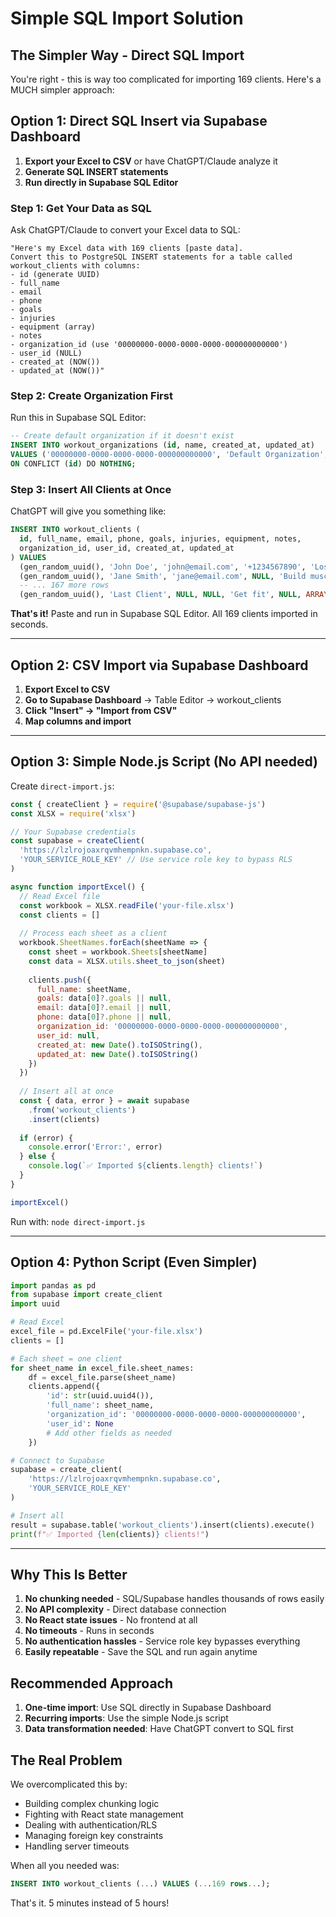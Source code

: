 # Simple SQL Import Solution

## The Simpler Way - Direct SQL Import

You're right - this is way too complicated for importing 169 clients. Here's a MUCH simpler approach:

## Option 1: Direct SQL Insert via Supabase Dashboard

1. **Export your Excel to CSV** or have ChatGPT/Claude analyze it
2. **Generate SQL INSERT statements**
3. **Run directly in Supabase SQL Editor**

### Step 1: Get Your Data as SQL
Ask ChatGPT/Claude to convert your Excel data to SQL:

```
"Here's my Excel data with 169 clients [paste data]. 
Convert this to PostgreSQL INSERT statements for a table called workout_clients with columns:
- id (generate UUID)
- full_name
- email
- phone  
- goals
- injuries
- equipment (array)
- notes
- organization_id (use '00000000-0000-0000-0000-000000000000')
- user_id (NULL)
- created_at (NOW())
- updated_at (NOW())"
```

### Step 2: Create Organization First
Run this in Supabase SQL Editor:

```sql
-- Create default organization if it doesn't exist
INSERT INTO workout_organizations (id, name, created_at, updated_at)
VALUES ('00000000-0000-0000-0000-000000000000', 'Default Organization', NOW(), NOW())
ON CONFLICT (id) DO NOTHING;
```

### Step 3: Insert All Clients at Once
ChatGPT will give you something like:

```sql
INSERT INTO workout_clients (
  id, full_name, email, phone, goals, injuries, equipment, notes, 
  organization_id, user_id, created_at, updated_at
) VALUES
  (gen_random_uuid(), 'John Doe', 'john@email.com', '+1234567890', 'Lose weight', NULL, ARRAY['dumbbells'], 'Prefers mornings', '00000000-0000-0000-0000-000000000000', NULL, NOW(), NOW()),
  (gen_random_uuid(), 'Jane Smith', 'jane@email.com', NULL, 'Build muscle', 'Back pain', ARRAY['barbell', 'bench'], NULL, '00000000-0000-0000-0000-000000000000', NULL, NOW(), NOW()),
  -- ... 167 more rows
  (gen_random_uuid(), 'Last Client', NULL, NULL, 'Get fit', NULL, ARRAY[]::text[], NULL, '00000000-0000-0000-0000-000000000000', NULL, NOW(), NOW());
```

**That's it!** Paste and run in Supabase SQL Editor. All 169 clients imported in seconds.

---

## Option 2: CSV Import via Supabase Dashboard

1. **Export Excel to CSV**
2. **Go to Supabase Dashboard** → Table Editor → workout_clients
3. **Click "Insert" → "Import from CSV"**
4. **Map columns and import**

---

## Option 3: Simple Node.js Script (No API needed)

Create `direct-import.js`:

```javascript
const { createClient } = require('@supabase/supabase-js')
const XLSX = require('xlsx')

// Your Supabase credentials
const supabase = createClient(
  'https://lzlrojoaxrqvmhempnkn.supabase.co',
  'YOUR_SERVICE_ROLE_KEY' // Use service role key to bypass RLS
)

async function importExcel() {
  // Read Excel file
  const workbook = XLSX.readFile('your-file.xlsx')
  const clients = []
  
  // Process each sheet as a client
  workbook.SheetNames.forEach(sheetName => {
    const sheet = workbook.Sheets[sheetName]
    const data = XLSX.utils.sheet_to_json(sheet)
    
    clients.push({
      full_name: sheetName,
      goals: data[0]?.goals || null,
      email: data[0]?.email || null,
      phone: data[0]?.phone || null,
      organization_id: '00000000-0000-0000-0000-000000000000',
      user_id: null,
      created_at: new Date().toISOString(),
      updated_at: new Date().toISOString()
    })
  })
  
  // Insert all at once
  const { data, error } = await supabase
    .from('workout_clients')
    .insert(clients)
  
  if (error) {
    console.error('Error:', error)
  } else {
    console.log(`✅ Imported ${clients.length} clients!`)
  }
}

importExcel()
```

Run with: `node direct-import.js`

---

## Option 4: Python Script (Even Simpler)

```python
import pandas as pd
from supabase import create_client
import uuid

# Read Excel
excel_file = pd.ExcelFile('your-file.xlsx')
clients = []

# Each sheet = one client
for sheet_name in excel_file.sheet_names:
    df = excel_file.parse(sheet_name)
    clients.append({
        'id': str(uuid.uuid4()),
        'full_name': sheet_name,
        'organization_id': '00000000-0000-0000-0000-000000000000',
        'user_id': None
        # Add other fields as needed
    })

# Connect to Supabase
supabase = create_client(
    'https://lzlrojoaxrqvmhempnkn.supabase.co',
    'YOUR_SERVICE_ROLE_KEY'
)

# Insert all
result = supabase.table('workout_clients').insert(clients).execute()
print(f"✅ Imported {len(clients)} clients!")
```

---

## Why This Is Better

1. **No chunking needed** - SQL/Supabase handles thousands of rows easily
2. **No API complexity** - Direct database connection
3. **No React state issues** - No frontend at all
4. **No timeouts** - Runs in seconds
5. **No authentication hassles** - Service role key bypasses everything
6. **Easily repeatable** - Save the SQL and run again anytime

## Recommended Approach

1. **One-time import**: Use SQL directly in Supabase Dashboard
2. **Recurring imports**: Use the simple Node.js script
3. **Data transformation needed**: Have ChatGPT convert to SQL first

## The Real Problem

We overcomplicated this by:
- Building complex chunking logic
- Fighting with React state management  
- Dealing with authentication/RLS
- Managing foreign key constraints
- Handling server timeouts

When all you needed was:
```sql
INSERT INTO workout_clients (...) VALUES (...169 rows...);
```

That's it. 5 minutes instead of 5 hours!